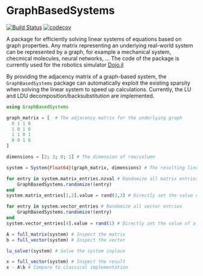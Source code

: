 # GraphBasedSystems
[![Build Status](https://github.com/janbruedigam/GraphBasedSystems.jl/workflows/CI/badge.svg)](https://github.com/janbruedigam/GraphBasedSystems.jl/actions?query=workflow%3ACI)
[![codecov](https://codecov.io/gh/janbruedigam/GraphBasedSystems.jl/branch/master/graph/badge.svg)](https://codecov.io/gh/janbruedigam/GraphBasedSystems.jl)

A package for efficiently solving linear systems of equations based on graph properties. Any matrix representing an underlying real-world system can be represented by a graph, for example a mechanical system, checmical molecules, neural networks, ... The code of the package is currently used for the robotics simulator [Dojo.jl](https://github.com/dojo-sim/Dojo.jl)

By providing the adjacency matrix of a graph-based system, the `GraphBasedSystems` package can automatically exploit the existing sparsity when solving the linear system to speed up calculations. Currently, the LU and LDU decomposition/backsubstitution are implemented.

```julia
using GraphBasedSystems

graph_matrix = [  # The adjacency matrix for the underlying graph
  0 1 1 0
  1 0 1 0
  1 1 0 1
  0 0 1 0
]

dimensions = [2; 3; 0; 1] # The dimension of row/column

system = System{Float64}(graph_matrix, dimensions) # The resulting linear system

for entry in system.matrix_entries.nzval # Randomize all matrix entries
    GraphBasedSystems.randomize!(entry)
end
system.matrix_entries[1,2].value = rand(2,3) # Directly set the value of a matrix entry

for entry in system.vector_entries # Randomize all vector entries
    GraphBasedSystems.randomize!(entry)
end
system.vector_entries[4].value = rand(1) # Directly set the value of a vector entry

A = full_matrix(system) # Inspect the matrix
b = full_vector(system) # Inspect the vector

lu_solve!(system) # Solve the system inplace

x = full_vector(system) # Inspect the result
x - A\b # Compare to classical implementation

```
